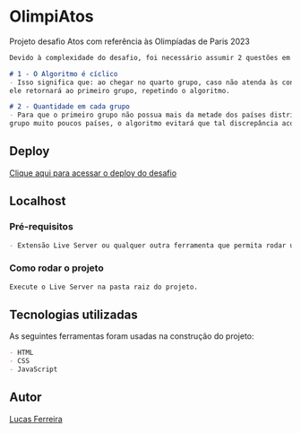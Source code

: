 # OlimpiAtos

Projeto desafio Atos com referência às Olimpíadas de Paris 2023

```md
Devido à complexidade do desafio, foi necessário assumir 2 questões em aberto:

# 1 - O Algoritmo é cíclico
- Isso significa que: ao chegar no quarto grupo, caso não atenda às condições de parada,
ele retornará ao primeiro grupo, repetindo o algoritmo.

# 2 - Quantidade em cada grupo
- Para que o primeiro grupo não possua mais da metade dos países distribuídos e o último
grupo muito poucos países, o algoritmo evitará que tal discrepância aconteça.

```

## Deploy

[Clique aqui para acessar o deploy do desafio](https://lksferreira.github.io/sorteio-paises/)

## Localhost

### Pré-requisitos

```md
- Extensão Live Server ou qualquer outra ferramenta que permita rodar um servidor local.
```
### Como rodar o projeto

```md
Execute o Live Server na pasta raiz do projeto.
```

## Tecnologias utilizadas

As seguintes ferramentas foram usadas na construção do projeto:

```md
- HTML
- CSS
- JavaScript
```

## Autor

[Lucas Ferreira](https://www.linkedin.com/in/lucas-ferreira-developer)
